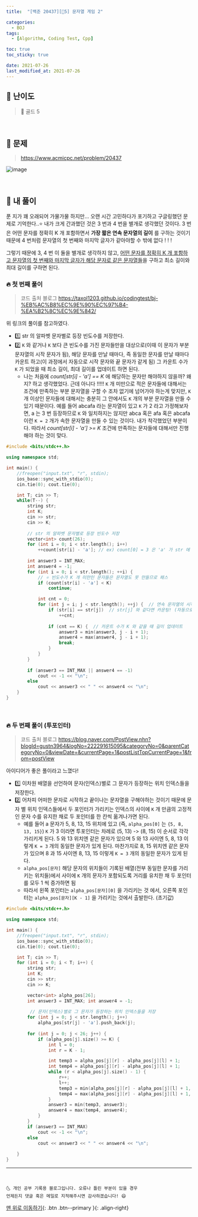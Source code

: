 ```yaml
---
title:  "[백준 20437][💛5] 문자열 게임 2" 

categories:
  - BOJ
tags:
  - [Algorithm, Coding Test, Cpp]

toc: true
toc_sticky: true

date: 2021-07-26
last_modified_at: 2021-07-26
---
```



## 🚀 난이도 

> 💛 골드 5

<br>

## 🚀 문제

> <https://www.acmicpc.net/problem/20437>

![image](https://user-images.githubusercontent.com/42318591/121775299-b7572380-cbc1-11eb-90a4-a9619466c5ca.png)


<br>

## 🚀 내 풀이 

푼 지가 꽤 오래되어 가물가물 하지만... 오랜 시간 고민하다가 포기하고 구글링했던 문제로 기억한다..⭐ 내가 크게 간과했던 것은 3 번과 4 번을 별개로 생각했던 것이다. 3 번은 어떤 문자를 정확히 K 개 포함하면서 **가장 짧은 연속 문자열의 길이** 를 구하는 것이기 때문에 4 번처럼 문자열의 첫 번째와 마지막 글자가 같아야할 수 밖에 없다 ! ! ! 

그렇기 때문에 3, 4 번 이 둘을 별개로 생각하지 않고, <u>어떤 문자를 정확히 K 개 포함하고 문자열의 첫 번째와 마지막 글자가 해당 문자로 같은 문자열들</u>을 구하고 최소 길이와 최대 길이를 구하면 된다.

### 🔥 첫 번째 풀이

> 코드 출처 블로그 <https://taxol1203.github.io/codingtest/bj-%EB%AC%B8%EC%9E%90%EC%97%B4-%EA%B2%8C%EC%9E%842/>

위 링크의 풀이를 참고하였다.

- 1️⃣ str 의 알파벳 문자별로 등장 빈도수를 저장한다.
- 2️⃣ `K` 와 같거나 `K` 보다 큰 빈도수를 가진 문자들만을 대상으로(이때 이 문자가 부분 문자열의 시작 문자가 됨), 해당 문자를 만날 때마다, 즉 동일한 문자를 만날 때마다 카운트 하고(이 과정에서 자동으로 시작 문자와 끝 문자가 같게 됨) 그 카운트 수가 `K` 가 되었을 때 최소 길이, 최대 길이를 업데이트 하면 된다.
  - 나는 처음에 *count[str[i] - 'a'] == K* 에 해당하는 문자만 해야하지 않을까? 왜지? 하고 생각했었다. 근데 아니다 !!!!! `K` 개 미만으로 적은 문자들에 대해서는 조건에 만족하는 부분 문자열을 구할 수 조차 없기에 넘어가야 하는게 맞지만, `K` 개 이상인 문자들에 대해서는 충분히 그 안에서도 `K` 개의 부분 문자열을 만들 수 있기 때문이다. 예를 들어 abcafa 라는 문자열이 있고 `K` 가 2 라고 가정해보자면, a 는 3 번 등장하므로 `K` 와 일치하지는 않지만 abca 혹은 afa 혹은 abcafa 이런 `K = 2` 개가 속한 문자열을 만들 수 있는 것이다. 내가 착각했었던 부분이다. 따라서 *count[str[i] - 'a'] >= K* 조건에 만족하는 문자들에 대해서만 진행해야 하는 것이 맞다.

```cpp
#include <bits/stdc++.h>

using namespace std;

int main() {
    //freopen("input.txt", "r", stdin);
    ios_base::sync_with_stdio(0);
    cin.tie(0); cout.tie(0);

    int T; cin >> T;
    while(T--) {
        string str; 
        int K; 
        cin >> str;
        cin >> K;
        
        // str 의 알파벳 문자별로 등장 빈도수 저장
        vector<int> count(26);
        for (int i = 0; i < str.length(); i++)
            ++count[str[i] - 'a']; // ex) count[0] = 3 은 'a' 가 str 에 3 번 등장했다는 뜻
        
        int answer3 = INT_MAX; 
        int answer4 = -1;
        for (int i = 0; i < str.length(); ++i) {
            // ⭐ 빈도수가 K 개 미만인 문자들은 문자열도 못 만들므로 패스
            if (count[str[i] - 'a'] < K)
                continue;

            int cnt = 0;
            for (int j = i; j < str.length(); ++j) {  // 연속 문자열의 시작 문자 str[i]
                if (str[i] == str[j])  // str[j] 와 같다면 카운팅! (자동으로 시작문자 = 끝문자 인 연속 문자열이 되는 것이나 마찬가지)
                    ++cnt;
                
                if (cnt == K) {  // 카운트 수가 K 와 같을 때 길이 업데이트
                    answer3 = min(answer3, j - i + 1);
                    answer4 = max(answer4, j - i + 1);
                    break;
                }
            }
        }
        
        if (answer3 == INT_MAX || answer4 == -1) 
            cout << -1 << "\n";
        else 
            cout << answer3 << " " << answer4 << "\n";
    }
}
```

<br>

### 🔥 두 번째 풀이 (투포인터)

> 코드 출처 블로그 <https://blog.naver.com/PostView.nhn?blogId=gustn3964&logNo=222291615095&categoryNo=0&parentCategoryNo=0&viewDate=&currentPage=1&postListTopCurrentPage=1&from=postView>

아이디어가 좋은 풀이라고 느꼈다! 

- 1️⃣ 이차원 배열을 선언하여 문자(인덱스)별로 그 문자가 등장하는 위치 인덱스들을 저장한다.
- 2️⃣ 어차피 어떠한 문자로 시작하고 끝이나는 문자열을 구해야하는 것이기 때문에 문자 별 위치 인덱스들에서 두 포인터가 가리키는 인덱스의 사이에 `K` 개 만큼의 고정적인 문자 수를 유지한 채로 두 포인터를 한 칸씩 옮겨나가면 된다.
  - 예를 들어 a 문자가 5, 8, 13, 15 위치에 있고 (즉, `alpha_pos[0]` 는 `{5, 8, 13, 15}`) `K` 가 3 이라면 투포인터는 차례로 (5, 13) -> (8, 15) 이 순서로 각각 가리키게 된다. 5 와 13 위치엔 같은 문자가 있으며 5 와 13 사이엔 5, 8, 13 이렇게 `K = 3` 개의 동일한 문자가 있게 된다. 마찬가지로 8, 15 위치엔 같은 문자가 있으며 8 과 15 사이엔 8, 13, 15 이렇게 `K = 3` 개의 동일한 문자가 있게 된다. 
  - `alpha_pos[문자]` 해당 문자의 위치들이 기록된 배열(전부 동일한 문자를 가리키는 위치들)에서 사이에 `K` 개의 문자가 포함되도록 거리를 유치한 채 두 포인터를 모두 1 씩 증가하면 됨
  - 따라서 왼쪽 포인터는 `alpha_pos[문자][0]` 을 가리키는 것 에서, 오른쪽 포인터는 `alpha_pos[문자][K - 1]` 을 가리키는 것에서 출발한다. (초기값) 

```cpp
#include <bits/stdc++.h>

using namespace std;

int main() {
    //freopen("input.txt", "r", stdin);
    ios_base::sync_with_stdio(0);
    cin.tie(0); cout.tie(0);

    int T; cin >> T;
    for (int i = 0; i < T; i++) {
        string str; 
        int K;
        cin >> str;
        cin >> K;

        vector<int> alpha_pos[26];
        int answer3 = INT_MAX; int answer4 = -1;
         
         // 문자(인덱스)별로 그 문자가 등장하는 위치 인덱스들을 저장
        for (int j = 0; j < str.length(); j++) 
            alpha_pos[str[j] - 'a'].push_back(j);
        
        for (int j = 0; j < 26; j++) {
            if (alpha_pos[j].size() >= K) {
                int l = 0; 
                int r = K - 1;

                int temp3 = alpha_pos[j][r] - alpha_pos[j][l] + 1; 
                int temp4 = alpha_pos[j][r] - alpha_pos[j][l] + 1;
                while (r < alpha_pos[j].size() - 1) {
                    r++; 
                    l++;
                    temp3 = min(alpha_pos[j][r] - alpha_pos[j][l] + 1, temp3);
                    temp4 = max(alpha_pos[j][r] - alpha_pos[j][l] + 1, temp4);
                }
                answer3 = min(temp3, answer3);
                answer4 = max(temp4, answer4);
            }
        }
        if (answer3 == INT_MAX) 
            cout << -1 << "\n";
        else 
            cout << answer3 << " " << answer4 << "\n";
        
    }
}
```

***
<br>

    🌜 개인 공부 기록용 블로그입니다. 오류나 틀린 부분이 있을 경우 
    언제든지 댓글 혹은 메일로 지적해주시면 감사하겠습니다! 😄

[맨 위로 이동하기](#){: .btn .btn--primary }{: .align-right}